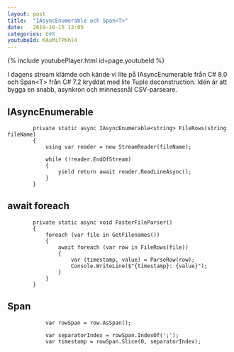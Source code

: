 ```yaml
---
layout: post
title:  "IAsyncEnumerable och Span<T>"
date:   2019-10-15 12:05
categories: C#8
youtubeId: KAuMiTPKhl4
---
```


{% include youtubePlayer.html id=page.youtubeId %}

I dagens stream klämde och kände vi lite på IAsyncEnumerable från C# 8.0 och Span\<T> från C# 7.2 kryddat med lite Tuple deconstruction. Idén är att bygga en snabb, asynkron och minnessnål CSV-parseare.

## IAsyncEnumerable<T>
```
        private static async IAsyncEnumerable<string> FileRows(string fileName)
        {
            using var reader = new StreamReader(fileName);

            while (!reader.EndOfStream)
            {
                yield return await reader.ReadLineAsync();
            }
        }
```

## await foreach

```
        private static async void FasterFileParser()
        {
            foreach (var file in GetFilenames())
            {
                await foreach (var row in FileRows(file))
                {
                    var (timestamp, value) = ParseRow(row);
                    Console.WriteLine($"{timestamp}: {value}");
                }
            }
        }
```

## Span<T>
```
            var rowSpan = row.AsSpan();

            var separatorIndex = rowSpan.IndexOf(';');
            var timestamp = rowSpan.Slice(0, separatorIndex);

```
